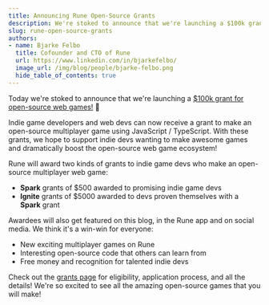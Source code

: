 ```yaml
---
title: Announcing Rune Open-Source Grants
description: We're stoked to announce that we're launching a $100k grant for open-source web games!
slug: rune-open-source-grants
authors:
- name: Bjarke Felbo
  title: Cofounder and CTO of Rune
  url: https://www.linkedin.com/in/bjarkefelbo/
  image_url: /img/blog/people/bjarke-felbo.png
  hide_table_of_contents: true
---
```


Today we're stoked to announce that we're launching a [$100k grant for open-source web games!](https://github.com/rune/rune-multiplayer-web-games/tree/staging/open-source-grant) 🥳

Indie game developers and web devs can now receive a grant to make an open-source multiplayer game using JavaScript / TypeScript. With these grants, we hope to support indie devs wanting to make awesome games and dramatically boost the open-source web game ecosystem!

Rune will award two kinds of grants to indie game devs who make an open-source multiplayer web game:

- **Spark** grants of $500 awarded to promising indie game devs
- **Ignite** grants of $5000 awarded to devs proven themselves with a **Spark** grant

Awardees will also get featured on this blog, in the Rune app and on social media. We think it's a win-win for everyone:

- New exciting multiplayer games on Rune
- Interesting open-source code that others can learn from
- Free money and recognition for talented indie devs

Check out the [grants page](https://github.com/rune/rune-multiplayer-web-games/tree/staging/open-source-grant) for eligibility, application process, and all the details! We're so excited to see all the amazing open-source games that you will make! 
